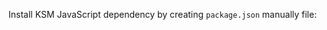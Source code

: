

Install KSM JavaScript dependency by creating `package.json` manually file:

<pre class="file" data-filename="package.json" data-target="replace">


</pre>